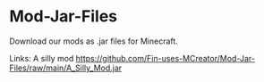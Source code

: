 # Mod-Jar-Files
Download our mods as .jar files for Minecraft.

Links:
A silly mod https://github.com/Fin-uses-MCreator/Mod-Jar-Files/raw/main/A_Silly_Mod.jar

